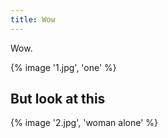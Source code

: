 ```yaml
---
title: Wow
---
```


Wow.

{% image '1.jpg', 'one' %}

## But look at this

{% image '2.jpg', 'woman alone' %}
